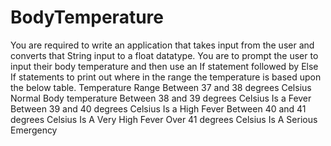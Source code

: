 # BodyTemperature
You are required to write an application that takes input from the user and converts that String input to a float datatype. You are to prompt the user to input their body temperature and then use an If statement followed by Else If statements to print out where in the range the temperature is based upon the below table.
Temperature	Range
Between 37 and 38 degrees Celsius 	Normal Body temperature
Between 38 and 39 degrees Celsius	Is a Fever
Between 39 and 40 degrees Celsius	Is a High Fever
Between 40 and 41 degrees Celsius	Is A Very High Fever
Over 41 degrees Celsius	Is A Serious Emergency 
